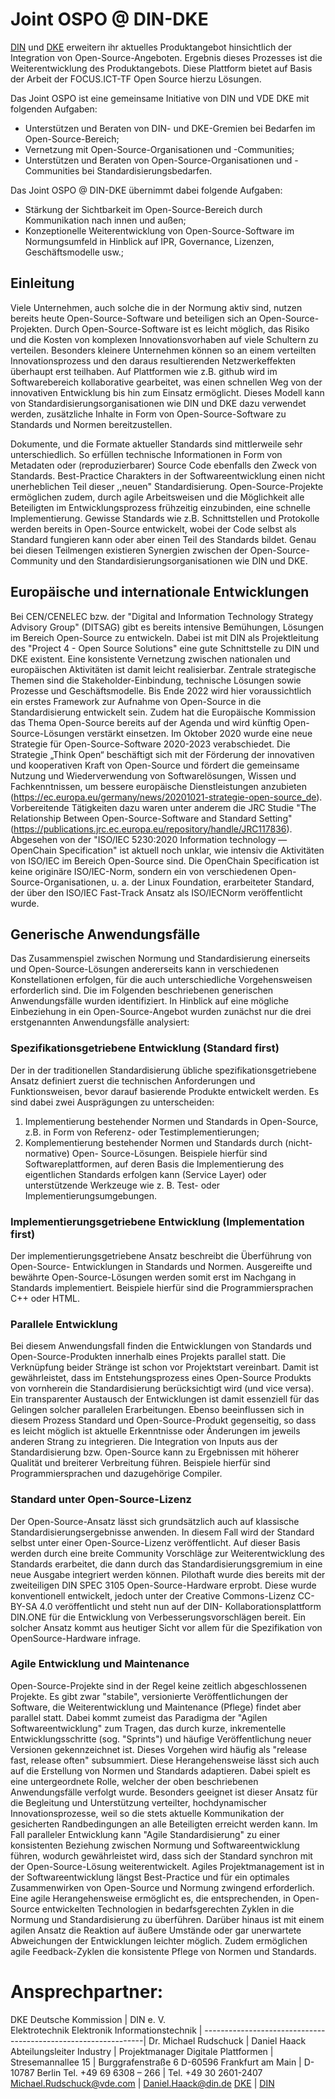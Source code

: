 # Joint OSPO @ DIN-DKE

[DIN](https://www.din.de/) und [DKE](https://www.dke.de/) erweitern ihr aktuelles Produktangebot hinsichtlich der Integration von Open-Source-Angeboten. Ergebnis dieses Prozesses ist die Weiterentwicklung des Produktangebots. Diese Plattform bietet auf Basis der Arbeit der FOCUS.ICT-TF Open Source hierzu Lösungen.

Das Joint OSPO ist eine gemeinsame Initiative von DIN und VDE DKE mit folgenden Aufgaben:

- Unterstützen und Beraten von DIN- und DKE-Gremien bei Bedarfen im Open-Source-Bereich;
- Vernetzung mit Open-Source-Organisationen und -Communities;
- Unterstützen und Beraten von Open-Source-Organisationen und -Communities bei Standardisierungsbedarfen.


Das Joint OSPO @ DIN-DKE übernimmt dabei folgende Aufgaben:
-  Stärkung der Sichtbarkeit im Open-Source-Bereich durch Kommunikation nach innen und außen;
- Konzeptionelle Weiterentwicklung von Open-Source-Software im Normungsumfeld in Hinblick auf IPR, Governance, Lizenzen, Geschäftsmodelle usw.;




## Einleitung
Viele Unternehmen, auch solche die in der Normung aktiv sind, nutzen bereits heute Open-Source-Software und beteiligen sich an Open-Source-Projekten. Durch Open-Source-Software ist es leicht möglich, das Risiko und die Kosten von komplexen Innovationsvorhaben auf viele Schultern zu verteilen. Besonders kleinere Unternehmen können so an einem verteilten Innovationsprozess und den daraus resultierenden Netzwerkeffekten überhaupt erst teilhaben.
Auf Plattformen wie z.B. github wird im Softwarebereich kollaborative gearbeitet, was einen schnellen Weg von der innovativen Entwicklung bis hin zum Einsatz ermöglicht. Dieses Modell kann von Standardisierungsorganisationen wie DIN und DKE dazu verwendet werden, zusätzliche Inhalte in Form von Open-Source-Software zu Standards und Normen bereitzustellen.

Dokumente, und die Formate aktueller Standards sind mittlerweile sehr unterschiedlich. So erfüllen technische Informationen in Form von Metadaten oder (reproduzierbarer) Source Code ebenfalls den Zweck von Standards. Best-Practice Charakters in der Softwareentwicklung einen nicht unerheblichen Teil dieser ,,neuen" Standardisierung. Open-Source-Projekte ermöglichen zudem, durch agile Arbeitsweisen und die Möglichkeit alle Beteiligten im Entwicklungsprozess frühzeitig einzubinden, eine schnelle Implementierung. Gewisse Standards wie z.B. Schnittstellen und Protokolle werden bereits in Open-Source entwickelt, wobei der Code selbst als Standard fungieren kann oder aber einen Teil des Standards bildet. Genau bei diesen Teilmengen existieren Synergien zwischen der Open-Source-Community und den Standardisierungsorganisationen wie DIN und DKE.


## Europäische und internationale Entwicklungen
Bei CEN/CENELEC bzw. der "Digital and Information Technology Strategy Advisory Group" (DITSAG) gibt es bereits intensive Bemühungen, Lösungen im Bereich Open-Source zu entwickeln. Dabei ist mit DIN als Projektleitung des "Project 4 - Open Source Solutions" eine gute Schnittstelle zu DIN und DKE existent. Eine konsistente Vernetzung zwischen nationalen und europäischen Aktivitäten ist damit leicht realisierbar. Zentrale strategische 
Themen sind die Stakeholder-Einbindung, technische Lösungen sowie Prozesse und Geschäftsmodelle. Bis Ende 2022 wird hier voraussichtlich ein erstes Framework zur Aufnahme von Open-Source in die Standardisierung entwickelt sein.
Zudem hat die Europäische Kommission das Thema Open-Source bereits auf der Agenda und wird künftig Open-Source-Lösungen verstärkt einsetzen. Im Oktober 2020 wurde eine neue Strategie für Open-Source-Software 2020-2023 verabschiedet. Die Strategie „Think 
Open“ beschäftigt sich mit der Förderung der innovativen und kooperativen Kraft von 
Open-Source und fördert die gemeinsame Nutzung und Wiederverwendung von Softwarelösungen, Wissen und Fachkenntnissen, um bessere europäische Dienstleistungen anzubieten (https://ec.europa.eu/germany/news/20201021-strategie-open-source_de). Vorbereitende Tätigkeiten dazu waren unter anderem die JRC Studie "The Relationship 
Between Open-Source-Software and Standard Setting" 
(https://publications.jrc.ec.europa.eu/repository/handle/JRC117836).
Abgesehen von der "ISO/IEC 5230:2020 Information technology — OpenChain 
Specification" ist aktuell noch unklar, wie intensiv die Aktivitäten von ISO/IEC im Bereich Open-Source sind. Die OpenChain Specification ist keine originäre ISO/IEC-Norm, sondern ein von verschiedenen Open-Source-Organisationen, u. a. der Linux 
Foundation, erarbeiteter Standard, der über den ISO/IEC Fast-Track Ansatz als ISO/IECNorm veröffentlicht wurde.

## Generische Anwendungsfälle
Das Zusammenspiel zwischen Normung und Standardisierung einerseits und Open-Source-Lösungen andererseits kann in verschiedenen Konstellationen erfolgen, für die auch unterschiedliche Vorgehensweisen erforderlich sind. Die im Folgenden beschriebenen generischen Anwendungsfälle wurden identifiziert. In Hinblick auf eine mögliche Einbeziehung in ein Open-Source-Angebot wurden zunächst nur die drei erstgenannten Anwendungsfälle analysiert:

### Spezifikationsgetriebene Entwicklung (Standard first)
Der in der traditionellen Standardisierung übliche spezifikationsgetriebene Ansatz definiert zuerst die technischen Anforderungen und Funktionsweisen, bevor darauf basierende Produkte entwickelt werden. Es sind dabei zwei Ausprägungen zu unterscheiden:

1. Implementierung bestehender Normen und Standards in Open-Source, z.B. in Form von Referenz- oder Testimplementierungen;
1.	Komplementierung bestehender Normen und Standards durch (nicht-normative) Open-
Source-Lösungen. Beispiele hierfür sind Softwareplattformen, auf deren Basis die Implementierung des eigentlichen Standards erfolgen kann (Service Layer) oder unterstützende Werkzeuge wie z. B. Test- oder Implementierungsumgebungen.

### Implementierungsgetriebene Entwicklung (Implementation first)
Der implementierungsgetriebene Ansatz beschreibt die Überführung von Open-Source-
Entwicklungen in Standards und Normen. Ausgereifte und bewährte Open-Source-Lösungen werden somit erst im Nachgang in Standards implementiert. Beispiele hierfür sind die Programmiersprachen C++ oder HTML.

### Parallele Entwicklung
Bei diesem Anwendungsfall finden die Entwicklungen von Standards und Open-Source-Produkten innerhalb eines Projekts parallel statt. Die Verknüpfung beider Stränge ist schon vor Projektstart vereinbart. Damit ist gewährleistet, dass im Entstehungsprozess eines Open-Source Produkts von vornherein die Standardisierung berücksichtigt wird (und vice versa). Ein transparenter Austausch der Entwicklungen ist damit essenziell für das Gelingen solcher parallelen Erarbeitungen. Ebenso beeinflussen sich in diesem Prozess Standard und Open-Source-Produkt gegenseitig, so dass es leicht möglich ist aktuelle Erkenntnisse oder 
Änderungen im jeweils anderen Strang zu integrieren. Die Integration von Inputs aus der 
Standardisierung bzw. Open-Source kann zu Ergebnissen mit höherer Qualität und breiterer Verbreitung führen. Beispiele hierfür sind Programmiersprachen und dazugehörige Compiler.

### Standard unter Open-Source-Lizenz
Der Open-Source-Ansatz lässt sich grundsätzlich auch auf klassische 
Standardisierungsergebnisse anwenden. In diesem Fall wird der Standard selbst unter einer 
Open-Source-Lizenz veröffentlicht. Auf dieser Basis werden durch eine breite Community Vorschläge zur Weiterentwicklung des Standards erarbeitet, die dann durch das Standardisierungsgremium in eine neue Ausgabe integriert werden können.
Pilothaft wurde dies bereits mit der zweiteiligen DIN SPEC 3105 Open-Source-Hardware erprobt. Diese wurde konventionell entwickelt, jedoch unter der Creative 
Commons-Lizenz CC-BY-SA 4.0 veröffentlicht und steht nun auf der DIN-
Kollaborationsplattform DIN.ONE für die Entwicklung von Verbesserungsvorschlägen bereit.
Ein solcher Ansatz kommt aus heutiger Sicht vor allem für die Spezifikation von OpenSource-Hardware infrage.

### Agile Entwicklung und Maintenance
Open-Source-Projekte sind in der Regel keine zeitlich abgeschlossenen Projekte. Es gibt zwar "stabile", versionierte Veröffentlichungen der Software, die Weiterentwicklung und 
Maintenance (Pflege) findet aber parallel statt. Dabei kommt zumeist das Paradigma der 
"Agilen Softwareentwicklung" zum Tragen, das durch kurze, inkrementelle Entwicklungsschritte (sog. "Sprints") und häufige Veröffentlichung neuer Versionen gekennzeichnet ist. Dieses Vorgehen wird häufig als "release fast, release often" subsummiert.
Diese Herangehensweise lässt sich auch auf die Erstellung von Normen und Standards adaptieren. Dabei spielt es eine untergeordnete Rolle, welcher der oben beschriebenen Anwendungsfälle verfolgt wurde. Besonders geeignet ist dieser Ansatz für die Begleitung und Unterstützung verteilter, hochdynamischer Innovationsprozesse, weil so die stets aktuelle Kommunikation der gesicherten Randbedingungen an alle Beteiligten erreicht werden kann.
Im Fall paralleler Entwicklung kann "Agile Standardisierung" zu einer konsistenten Beziehung zwischen Normung und Softwareentwicklung führen, wodurch gewährleistet wird, dass sich der Standard synchron mit der Open-Source-Lösung weiterentwickelt.
Agiles Projektmanagement ist in der Softwareentwicklung längst Best-Practice und für ein optimales Zusammenwirken von Open-Source und Normung zwingend erforderlich. Eine agile Herangehensweise ermöglicht es, die entsprechenden, in Open-Source entwickelten Technologien in bedarfsgerechten Zyklen in die Normung und Standardisierung zu überführen. Darüber hinaus ist mit einem agilen Ansatz die Reaktion auf äußere Umstände oder gar unerwartete Abweichungen der Entwicklungen leichter möglich. Zudem ermöglichen agile Feedback-Zyklen die konsistente Pflege von Normen und Standards.


# Ansprechpartner:


DKE  Deutsche Kommission                                    |         DIN e. V.        
Elektrotechnik Elektronik Informationstechnik  |
---------------------------------------------------------------|
Dr. Michael Rudschuck                                            |  Daniel Haack
Abteilungsleiter Industry                                        | Projektmanager Digitale Plattformen 
                                                                                     |
Stresemannallee 15                                                 | Burggrafenstraße 6
D-60596 Frankfurt am Main                                   | D-10787 Berlin
Tel. +49 69 6308 – 266                                             | Tel.  +49 30 2601-2407
Michael.Rudschuck@vde.com                         | Daniel.Haack@din.de
 [DKE](http://www.dke.de)                               | [DIN](http://din.de)



